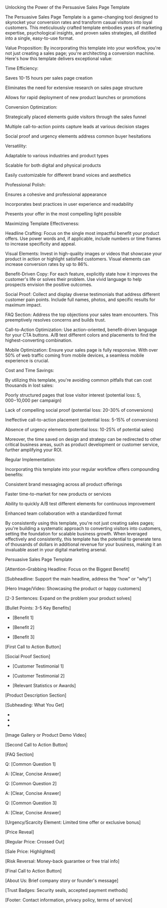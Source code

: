 Unlocking the Power of the Persuasive Sales Page Template



The Persuasive Sales Page Template is a game-changing tool designed to skyrocket your conversion rates and transform casual visitors into loyal customers. This meticulously crafted template embodies years of marketing expertise, psychological insights, and proven sales strategies, all distilled into a single, easy-to-use format.


Value Proposition: By incorporating this template into your workflow, you're not just creating a sales page; you're architecting a conversion machine. Here's how this template delivers exceptional value:


Time Efficiency:


Saves 10-15 hours per sales page creation


Eliminates the need for extensive research on sales page structure


Allows for rapid deployment of new product launches or promotions


Conversion Optimization:


Strategically placed elements guide visitors through the sales funnel


Multiple call-to-action points capture leads at various decision stages


Social proof and urgency elements address common buyer hesitations


Versatility:


Adaptable to various industries and product types


Scalable for both digital and physical products


Easily customizable for different brand voices and aesthetics


Professional Polish:


Ensures a cohesive and professional appearance


Incorporates best practices in user experience and readability


Presents your offer in the most compelling light possible


Maximizing Template Effectiveness:


Headline Crafting: Focus on the single most impactful benefit your product offers. Use power words and, if applicable, include numbers or time frames to increase specificity and appeal.


Visual Elements: Invest in high-quality images or videos that showcase your product in action or highlight satisfied customers. Visual elements can increase conversion rates by up to 86%.


Benefit-Driven Copy: For each feature, explicitly state how it improves the customer's life or solves their problem. Use vivid language to help prospects envision the positive outcomes.


Social Proof: Collect and display diverse testimonials that address different customer pain points. Include full names, photos, and specific results for maximum impact.


FAQ Section: Address the top objections your sales team encounters. This preemptively resolves concerns and builds trust.


Call-to-Action Optimization: Use action-oriented, benefit-driven language for your CTA buttons. A/B test different colors and placements to find the highest-converting combination.


Mobile Optimization: Ensure your sales page is fully responsive. With over 50% of web traffic coming from mobile devices, a seamless mobile experience is crucial.


Cost and Time Savings:


By utilizing this template, you're avoiding common pitfalls that can cost thousands in lost sales:


Poorly structured pages that lose visitor interest (potential loss: $5,000-$10,000 per campaign)


Lack of compelling social proof (potential loss: 20-30% of conversions)


Ineffective call-to-action placement (potential loss: 5-15% of conversions)


Absence of urgency elements (potential loss: 10-25% of potential sales)


Moreover, the time saved on design and strategy can be redirected to other critical business areas, such as product development or customer service, further amplifying your ROI.


Regular Implementation:


Incorporating this template into your regular workflow offers compounding benefits:


Consistent brand messaging across all product offerings


Faster time-to-market for new products or services


Ability to quickly A/B test different elements for continuous improvement


Enhanced team collaboration with a standardized format


By consistently using this template, you're not just creating sales pages; you're building a systematic approach to converting visitors into customers, setting the foundation for scalable business growth. When leveraged effectively and consistently, this template has the potential to generate tens of thousands of dollars in additional revenue for your business, making it an invaluable asset in your digital marketing arsenal.




Persuasive Sales Page Template



[Attention-Grabbing Headline: Focus on the Biggest Benefit]



[Subheadline: Support the main headline, address the "how" or "why"]



[Hero Image/Video: Showcasing the product or happy customers]



[2-3 Sentences: Expand on the problem your product solves]



[Bullet Points: 3-5 Key Benefits]


- [Benefit 1]


- [Benefit 2]


- [Benefit 3]



[First Call to Action Button]



[Social Proof Section]


- [Customer Testimonial 1]


- [Customer Testimonial 2]


- [Relevant Statistics or Awards]



[Product Description Section]


[Subheading: What You Get]


- [Feature 1]: [Benefit]


- [Feature 2]: [Benefit]


- [Feature 3]: [Benefit]



[Image Gallery or Product Demo Video]



[Second Call to Action Button]



[FAQ Section]


Q: [Common Question 1]


A: [Clear, Concise Answer]



Q: [Common Question 2]


A: [Clear, Concise Answer]



Q: [Common Question 3]


A: [Clear, Concise Answer]



[Urgency/Scarcity Element: Limited time offer or exclusive bonus]



[Price Reveal]


[Regular Price: Crossed Out]


[Sale Price: Highlighted]



[Risk Reversal: Money-back guarantee or free trial info]



[Final Call to Action Button]



[About Us: Brief company story or founder's message]



[Trust Badges: Security seals, accepted payment methods]



[Footer: Contact information, privacy policy, terms of service]


